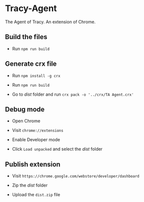 # Tracy-Agent

The Agent of Tracy. An extension of Chrome.

## Build the files

* Run `npm run build`

## Generate crx file

* Run `npm install -g crx`

* Run `npm run build`

* Go to *dist* folder and run `crx pack -o '../crx/TA Agent.crx'`

## Debug mode

* Open Chrome

* Visit `chrome://extensions`

* Enable Developer mode

* Click `Load unpacked` and select the *dist* folder

## Publish extension

* Visit `https://chrome.google.com/webstore/developer/dashboard`

* Zip the *dist* folder

* Upload the `dist.zip` file
